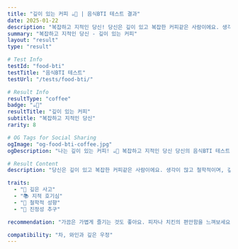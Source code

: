 ```yaml
---
title: "깊이 있는 커피 ☕🌙 | 음식BTI 테스트 결과"
date: 2025-01-22
description: "복잡하고 지적인 당신! 당신은 깊이 있고 복잡한 커피같은 사람이에요. 생각이 많고 철학적이며, 깊은 대화를 좋아합니다. 표면적인 관계보다는 진정성 있는 소통을 추구해요...."
summary: "복잡하고 지적인 당신 - 깊이 있는 커피"
layout: "result"
type: "result"

# Test Info
testId: "food-bti"
testTitle: "음식BTI 테스트"
testUrl: "/tests/food-bti/"

# Result Info
resultType: "coffee"
badge: "☕🌙"
resultTitle: "깊이 있는 커피"
subtitle: "복잡하고 지적인 당신"
rarity: 8

# OG Tags for Social Sharing
ogImage: "og-food-bti-coffee.jpg"
ogDescription: "나는 깊이 있는 커피! ☕🌙 복잡하고 지적인 당신 당신의 음식BTI 테스트 결과는?"

# Result Content
description: "당신은 깊이 있고 복잡한 커피같은 사람이에요. 생각이 많고 철학적이며, 깊은 대화를 좋아합니다. 표면적인 관계보다는 진정성 있는 소통을 추구해요."

traits:
  - "🧠 깊은 사고"
  - "📚 지적 호기심"
  - "💭 철학적 성향"
  - "🎯 진정성 추구"

recommendation: "가끔은 가볍게 즐기는 것도 좋아요. 피자나 치킨의 편안함을 느껴보세요. 너무 깊이 생각하지 않아도 괜찮아요."

compatibility: "차, 와인과 깊은 우정"
---
```

